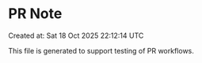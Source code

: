 # PR Note

Created at: Sat 18 Oct 2025 22:12:14 UTC

This file is generated to support testing of PR workflows.
